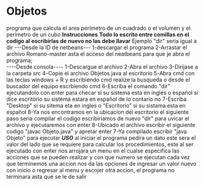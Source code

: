 # Objetos
programa que calcula el area perimetro de un cuadrado o el volumen y el perimetro de un cubo
****Instrucciones****
****Todo lo escrito entre comillas en el codigo al escribirlas de nuevo no las debe llavar****
Ejemplo 
"dir" seria igual a dir
---Desde la ID de netbeans---
1-descargar el programa
2-Arrastar el archivo Romano-master asta el acceso del neatbeans para que je abra el programa;                                           
----Desde consola----
1-Descargue el archivo
2-Abra el archivo
3-Dirijase a la carpeta src
4-Copie el archivo Objetos.java al escritorio
5-Abra cmd con las teclas windows + R y escribiendo cmd realize la busqueda o desde el buscador del equipo escrbiendo cmd
6-Escriba el comando "dir" ejecutandolo con enter para checar si su sistema esta en ingles o español si dice escritorio su sistema estara en español de lo contario no
7-Escriba "Desktop" si su sitema eta en ingles o "Escritorio" si su sistama esta en español
8-Ya nos encontramos en la ubicacion del escritorio el siguiente paso seria compilar el codigo escribiriamos de nuevo "dir" para uvicar el archivo y ejecutaremos con enter 
8-Ubicado el archivo escribir el siguiente codigo "javac Objeto.java" y apretar enter
7-Ya compilado escribir "java Objeto" para ejecutar
*****USO*****
al iniciar el programa pedira un dato este sera el valor del lado que se requiere para calcular los procedimientos, 
este al ser ejecutado con enter nos
arrojara un menu en el cualse especifica las acciones que se pueden realizar y con que numero se ejecutan
cada vez que terminemos una accion nos da las opciones de ingresar un valor nuevo con inicio o regresar al menu y escojer otra accion, el programa no terminara
asta que se le de salir
